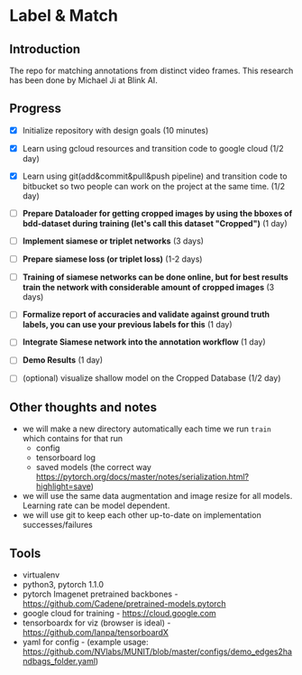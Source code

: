 # Label & Match

## Introduction

The repo for matching annotations from distinct video frames. This research has been done by Michael Ji at Blink AI.

## Progress

- [x] Initialize repository with design goals (10 minutes)
- [X] Learn using gcloud resources and transition code to google cloud (1/2 day)
- [X] Learn using git(add&commit&pull&push pipeline) and transition code to bitbucket so two people can work on the project at the same time. (1/2 day)
- [ ] **Prepare Dataloader for getting cropped images by using the bboxes of bdd-dataset during training (let's call this dataset "Cropped")** (1 day)
- [ ] **Implement siamese or triplet networks** (3 days)
- [ ] **Prepare siamese loss (or triplet loss)** (1-2 days)
- [ ] **Training of siamese networks can be done online, but for best results train the network with considerable amount of cropped images** (3 days)
- [ ] **Formalize report of accuracies and validate against ground truth labels, you can use your previous labels for this** (1 day)
- [ ] **Integrate Siamese network into the annotation workflow** (1 day)
- [ ] **Demo Results** (1 day)
- [ ] (optional) visualize shallow model on the Cropped Database (1/2 day)



## Other thoughts and notes
* we will make a new directory automatically each time we run ```train``` which contains for that run
    * config
    * tensorboard log
    * saved models (the correct way https://pytorch.org/docs/master/notes/serialization.html?highlight=save)
* we will use the same data augmentation and image resize for all models. Learning rate can be model dependent.
* we will use git to keep each other up-to-date on implementation successes/failures

## Tools
* virtualenv
* python3, pytorch 1.1.0
* pytorch Imagenet pretrained backbones - https://github.com/Cadene/pretrained-models.pytorch
* google cloud for training - https://cloud.google.com
* tensorboardx for viz (browser is ideal) - https://github.com/lanpa/tensorboardX
* yaml for config - (example usage: https://github.com/NVlabs/MUNIT/blob/master/configs/demo_edges2handbags_folder.yaml)
